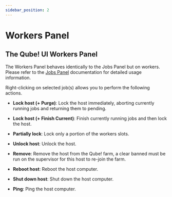 ```yaml
---
sidebar_position: 2
---
```


# Workers Panel

## The Qube! UI Workers Panel

The Workers Panel behaves identically to the Jobs Panel but on
workers. Please refer to the [Jobs Panel](./Jobs+Panel) documentation
for detailed usage information.

Right-clicking on selected job(s) allows you to perform the following
actions.

-   **Lock host (+ Purge)**: Lock the host immediately, aborting
    currently running jobs and returning them to pending. 

-   **Lock host (+ Finish Current)**: Finish currently running jobs and
    then lock the host.

-   **Partially lock**: Lock only a portion of the workers slots.

-   **Unlock host**: Unlock the host.

-   **Remove**: Remove the host from the Qube! farm, a clear banned must
    be run on the supervisor for this host to re-join the farm.

-   **Reboot host**: Reboot the host computer.

-   **Shut down host**: Shut down the host computer.

-   **Ping**: Ping the host computer.
